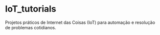 # IoT_tutorials
Projetos práticos de Internet das Coisas (IoT) para automação e resolução de problemas cotidianos.
